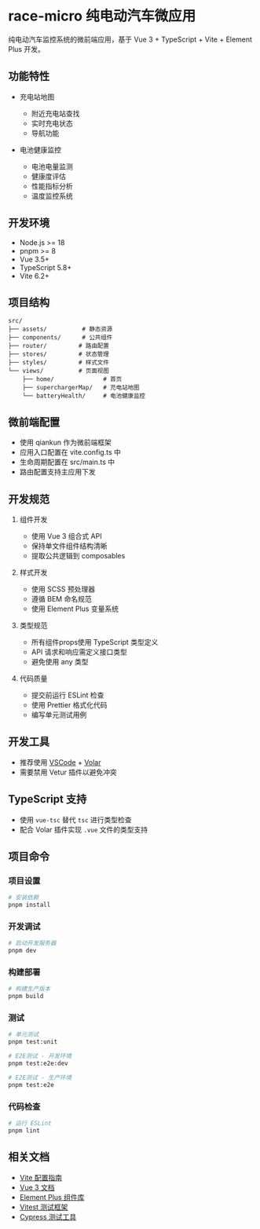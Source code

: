 # race-micro 纯电动汽车微应用

纯电动汽车监控系统的微前端应用，基于 Vue 3 + TypeScript + Vite + Element Plus 开发。

## 功能特性

- 充电站地图
  - 附近充电站查找
  - 实时充电状态
  - 导航功能

- 电池健康监控
  - 电池电量监测
  - 健康度评估
  - 性能指标分析
  - 温度监控系统

## 开发环境

- Node.js >= 18
- pnpm >= 8
- Vue 3.5+
- TypeScript 5.8+
- Vite 6.2+

## 项目结构
```
src/
├── assets/          # 静态资源
├── components/      # 公共组件
├── router/         # 路由配置
├── stores/         # 状态管理
├── styles/         # 样式文件
└── views/          # 页面视图
    ├── home/              # 首页
    ├── superchargerMap/   # 充电站地图
    └── batteryHealth/     # 电池健康监控
```

## 微前端配置
- 使用 qiankun 作为微前端框架
- 应用入口配置在 vite.config.ts 中
- 生命周期配置在 src/main.ts 中
- 路由配置支持主应用下发

## 开发规范
1. 组件开发
   - 使用 Vue 3 组合式 API
   - 保持单文件组件结构清晰
   - 提取公共逻辑到 composables

2. 样式开发
   - 使用 SCSS 预处理器
   - 遵循 BEM 命名规范
   - 使用 Element Plus 变量系统

3. 类型规范
   - 所有组件props使用 TypeScript 类型定义
   - API 请求和响应需定义接口类型
   - 避免使用 any 类型

4. 代码质量
   - 提交前运行 ESLint 检查
   - 使用 Prettier 格式化代码
   - 编写单元测试用例

## 开发工具

- 推荐使用 [VSCode](https://code.visualstudio.com/) + [Volar](https://marketplace.visualstudio.com/items?itemName=Vue.volar)
- 需要禁用 Vetur 插件以避免冲突

## TypeScript 支持

- 使用 `vue-tsc` 替代 `tsc` 进行类型检查
- 配合 Volar 插件实现 `.vue` 文件的类型支持

## 项目命令

### 项目设置
```sh
# 安装依赖
pnpm install
```

### 开发调试
```sh
# 启动开发服务器
pnpm dev
```

### 构建部署
```sh
# 构建生产版本
pnpm build
```

### 测试
```sh
# 单元测试
pnpm test:unit

# E2E测试 - 开发环境
pnpm test:e2e:dev

# E2E测试 - 生产环境
pnpm test:e2e
```

### 代码检查
```sh
# 运行 ESLint
pnpm lint
```

## 相关文档

- [Vite 配置指南](https://vite.dev/config/)
- [Vue 3 文档](https://cn.vuejs.org/)
- [Element Plus 组件库](https://element-plus.org/zh-CN/)
- [Vitest 测试框架](https://vitest.dev/)
- [Cypress 测试工具](https://www.cypress.io/)
